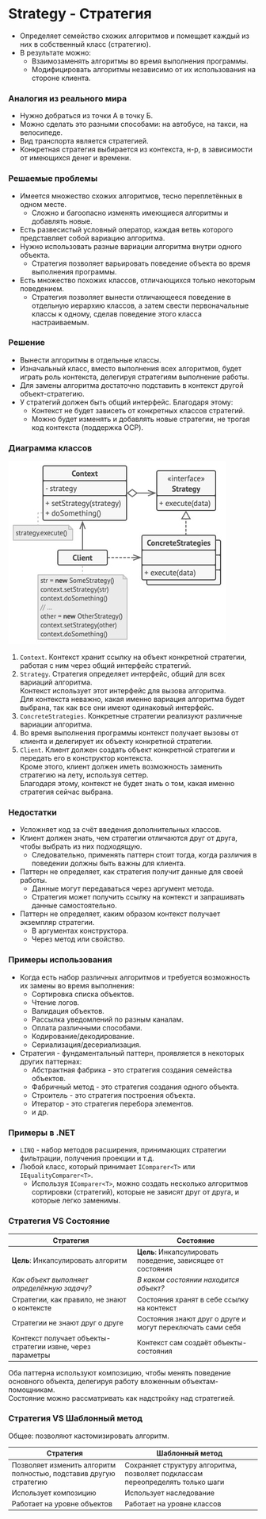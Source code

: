 ﻿# Strategy - Стратегия
* Определяет семейство схожих алгоритмов и помещает каждый из них в собственный класс (стратегию).
* В результате можно:
  * Взаимозаменять алгоритмы во время выполнения программы.
  * Модифицировать алгоритмы независимо от их использования на стороне клиента.

### Аналогия из реального мира
* Нужно добраться из точки А в точку Б.
* Можно сделать это разными способами: на автобусе, на такси, на велосипеде.
* Вид транспорта является стратегией.
* Конкретная стратегия выбирается из контекста, н-р, в зависимости от имеющихся денег и времени.

### Решаемые проблемы
* Имеется множество схожих алгоритмов, тесно переплетённых в одном месте.
  * Сложно и багоопасно изменять имеющиеся алгоритмы и добавлять новые.
* Есть развесистый условный оператор, каждая ветвь которого представляет собой вариацию алгоритма.
* Нужно использовать разные вариации алгоритма внутри одного объекта.
  * Стратегия позволяет варьировать поведение объекта во время выполнения программы.
* Есть множество похожих классов, отличающихся только некоторым поведением.
  * Стратегия позволяет вынести отличающееся поведение в отдельную иерархию классов, а затем свести первоначальные классы к одному, сделав поведение этого класса настраиваемым.

### Решение
* Вынести алгоритмы в отдельные классы.
* Изначальный класс, вместо выполнения всех алгоритмов, будет играть роль контекста, делегируя стратегиям выполнение работы.
* Для замены алгоритма достаточно подставить в контекст другой объект-стратегию.
* У стратегий должен быть общий интерфейс. Благодаря этому:
  * Контекст не будет зависеть от конкретных классов стратегий.
  * Можно будет изменять и добавлять новые стратегии, не трогая код контекста (поддержка OCP).

### Диаграмма классов
![Class diagram](Strategy.jpg)
1. `Context`. Контекст хранит ссылку на объект конкретной стратегии, работая с ним через общий интерфейс стратегий.
2. `Strategy`. Стратегия определяет интерфейс, общий для всех вариаций алгоритма.  
Контекст использует этот интерфейс для вызова алгоритма.  
Для контекста неважно, какая именно вариация алгоритма будет выбрана, так как все они имеют одинаковый интерфейс.
3. `ConcreteStrategies`. Конкретные стратегии реализуют различные вариации алгоритма.
4. Во время выполнения программы контекст получает вызовы от клиента и делегирует их объекту конкретной стратегии.
5. `Client`. Клиент должен создать объект конкретной стратегии и передать его в конструктор контекста.  
Кроме этого, клиент должен иметь возможность заменить стратегию на лету, используя сеттер.  
Благодаря этому, контекст не будет знать о том, какая именно стратегия сейчас выбрана.

### Недостатки
* Усложняет код за счёт введения дополнительных классов.
* Клиент должен знать, чем стратегии отличаются друг от друга, чтобы выбрать из них подходящую.
  * Следовательно, применять паттерн стоит тогда, когда различия в поведении должны быть важны для клиента.
* Паттерн не определяет, как стратегия получит данные для своей работы.
  * Данные могут передаваться через аргумент метода.
  * Стратегия может получить ссылку на контекст и запрашивать данные самостоятельно.
* Паттерн не определяет, каким образом контекст получает экземпляр стратегии.
  * В аргументах конструктора.
  * Через метод или свойство.

### Примеры использования
* Когда есть набор различных алгоритмов и требуется возможность их замены во время выполнения:
  * Сортировка списка объектов.
  * Чтение логов.
  * Валидация объектов.
  * Рассылка уведомлений по разным каналам.
  * Оплата различными способами.
  * Кодирование/декодирование.
  * Сериализация/десериализация.
* Стратегия - фундаментальный паттерн, проявляется в некоторых других паттернах:
  * Абстрактная фабрика - это стратегия создания семейства объектов.
  * Фабричный метод - это стратегия создания одного объекта.
  * Строитель - это стратегия построения объекта.
  * Итератор - это стратегия перебора элементов.
  * и др.

### Примеры в .NET
* `LINQ` - набор методов расширения, принимающих стратегии фильтрации, получения проекции и т.д.
* Любой класс, который принимает `IComparer<T>` или `IEqualityComparer<T>`.
  * Используя `IComparer<T>`, можно создать несколько алгоритмов сортировки (стратегий), которые не зависят друг от друга, и которые легко заменимы.

### Стратегия VS Состояние
| Стратегия                                                  | Состояние                                                   |
|------------------------------------------------------------|-------------------------------------------------------------|
| **Цель**: Инкапсулировать алгоритм                         | **Цель**: Инкапсулировать поведение, зависящее от состояния |
| _Как объект выполняет определённую задачу?_                | _В каком состоянии находится объект?_                       |
| Стратегии, как правило, не знают о контексте               | Состояния хранят в себе ссылку на контекст                  |
| Стратегии не знают друг о друге                            | Состояния знают друг о друге и могут переключать сами себя  |
| Контекст получает объекты-стратегии извне, через параметры | Контекст сам создаёт объекты-состояния                      |

Оба паттерна используют композицию, чтобы менять поведение основного объекта, делегируя работу вложенным объектам-помощникам.  
Состояние можно рассматривать как надстройку над стратегией.

### Стратегия VS Шаблонный метод
Общее: позволяют кастомизировать алгоритм.

| Стратегия                                                         | Шаблонный метод                                                                |
|-------------------------------------------------------------------|--------------------------------------------------------------------------------|
| Позволяет изменить алгоритм полностью, подставив другую стратегию | Сохраняет структуру алгоритма, позволяет подклассам переопределять только шаги |
| Использует композицию                                             | Использует наследование                                                        |
| Работает на уровне объектов                                       | Работает на уровне классов                                                     |
